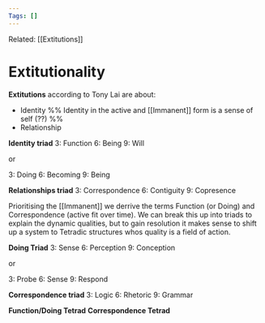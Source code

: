 ```yaml
---
Tags: []
---
```

Related: [[Extitutions]]
# Extitutionality

**Extitutions** according to Tony Lai are about:
- Identity %% Identity in the active and [[Immanent]] form is a sense of self (??) %%
- Relationship 

**Identity triad**
3: Function
6: Being
9: Will

or

3: Doing
6: Becoming
9: Being

**Relationships triad**
3: Correspondence
6: Contiguity
9: Copresence

Prioritising the [[Immanent]] we derrive the terms Function (or Doing) and Correspondence (active fit over time). We can break this up into triads to explain the dynamic qualities, but to gain resolution it makes sense to shift up a system to Tetradic structures whos quality is a field of action.

**Doing Triad**
3: Sense
6: Perception
9: Conception

or

3: Probe
6: Sense
9: Respond

**Correspondence triad**
3: Logic
6: Rhetoric
9: Grammar

**Function/Doing Tetrad**
**Correspondence Tetrad**